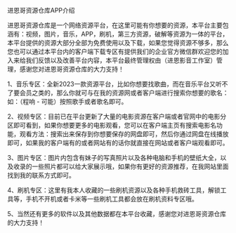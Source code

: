 进恩哥资源仓库APP介绍

进恩哥资源仓库是一个网络资源平台，在这里可能有你想要的资源，本平台主要包涵有：视频，图片，音乐，APP，刷机，第三方资源，破解等资源为一体的平台，本平台提供的资源大部分全部为免费使用以及下载，如果您觉得资源不够多，那么您也可以通过本平台内的客户端下载专区有提供我们的企业官方微信群欢迎您的加入来给我们反馈以及改善平台内容，本平台最终管理权由（进恩影音工作室）管理，感谢您对进恩哥资源仓库的大力支持！

1、音乐专区：全新2023一款资源平台，比如你想要找歌曲，而在音乐平台又听不了要会员之类的，那么你就可与在我的资源网或者客户端进行搜索你想要的歌名：如：（程响 - 可能）按照歌手或者歌名即可。

2、视频专区：目前已在平台更新了大量的电影资源在客户端或者官网中的电影分区即可看到，如果你想要更多的电影观看，您可以在客户端主页有搜索电影名功能，观看方法：搜索出来保存到你想要保存的网盘即可，然后你通过网盘在线播放即可，如果我的客户端有的或者网站有的话你就直接在网站或者客户端观看即可。

3、图片专区：图片内包含有妹子的写真照片以及各种电脑和手机的壁纸大全，以及收录的一些照片都可以给大家展示哦，如果你有更好的资源推荐，在我网站里面找到我的联系方式即可。

4、刷机专区：这里有我本人收藏的一些刷机资源以及各种手机救砖工具，解锁工具等，手机不开机或者卡米等一些刷机工具都会放在刷机资料专区哦。

5、当然还有更多的软件以及其他数据都在本平台收藏，感谢您对进恩哥资源仓库的大力支持！
